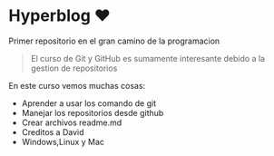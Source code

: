 # Hyperblog ❤
Primer repositorio en el gran camino de la programacion
>El curso de Git y GitHub es sumamente interesante debido a la gestion de repositorios

En este curso vemos muchas cosas:
* Aprender a usar los comando de git
* Manejar los repositorios desde github
* Crear archivos readme.md
* Creditos  a David
* Windows,Linux y Mac